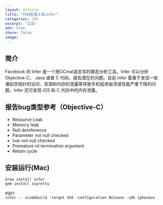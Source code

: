 ```yaml
---
layout: article
title: "代码检查工具infer"
categories: iOS
excerpt: "工具"
ads: true
share: false
image:
---
```


## 简介

Facebook 的 Infer 是一个用OCmal语言写的静态分析工具。Infer 可以分析 Objective-C， Java 或者 C 代码，报告潜在的问题。目前 Infer 着重于发现一些诸如空指针的访问、资源和内存的泄露等导致手机程序崩溃或性能严重下降的问题。Infer 还可发现 iOS 和 C 代码中的内存泄露。

## 报告bug类型参考（Objective-C）

* Resource Leak
* Memory leak
* Null dereference
* Parameter not null checked
* Ivar not null checked
* Premature nil termination argument
* Retain cycle

## 安装运行(Mac)

```
brew install infer
gem install xcpretty

#运行
infer -- xcodebuild -target XXX -configuration Release -sdk iphoneos
```